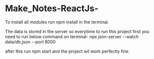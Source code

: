 # Make_Notes-ReactJs-

To install all modules run npm install in the terminal.

The data is stored in the server so everytime to run this project first you need to run below command on terminal-
npx json-server --watch data/db.json --port 8000

after this run npm start and the project wil work perfectly fine